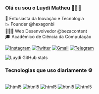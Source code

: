 ### Olá eu sou o Luydi Matheu 👨🏻‍💻
🦾 Entusiasta da Inovação e Tecnologia <br/>
📉 Founder @hexagonbi <br/>
👨🏻‍💻 Web Desenvolvedor @bezacontent <br/>
🎓 Acadêmico de Ciência da Computação


[![Instagram](https://img.shields.io/badge/Instagram-E4405F?style=for-the-badge&logo=instagram&logoColor=white)](https://www.instagram.com/_luydi/)  [![Twitter](https://img.shields.io/badge/Twitter-1DA1F2?style=for-the-badge&logo=twitter&logoColor=white)](https://twitter.com/_luydi) [![Gmail](https://img.shields.io/badge/Gmail-D14836?style=for-the-badge&logo=gmail&logoColor=white)](luydisousa@gmail.com) [![Telegram](https://img.shields.io/badge/Telegram-2CA5E0?style=for-the-badge&logo=telegram&logoColor=white)](https://t.me/luydi)

![Luydi GitHub stats](https://github-readme-stats.vercel.app/api?username=luydigit&show_icons=true&theme=dracula)

### Tecnologias que uso diariamente ⚙

<div style="display: inlline_block"><br/>
  <img align="center" alt="html5" src="https://img.shields.io/badge/Node.js-43853D?style=for-the-badge&logo=node.js&logoColor=white"/> 
  <img align="center" alt="html5" src="https://img.shields.io/badge/React-20232A?style=for-the-badge&logo=react&logoColor=61DAFB"/> 
  <img align="center" alt="html5" src="https://img.shields.io/badge/PostgreSQL-316192?style=for-the-badge&logo=postgresql&logoColor=white"/> 
  <img align="center" alt="html5" src="https://img.shields.io/badge/Figma-F24E1E?style=for-the-badge&logo=figma&logoColor=white"/> 
  <img align="center" alt="html5" src="https://img.shields.io/badge/Wordpress-21759B?style=for-the-badge&logo=wordpress&logoColor=white"/> 
 </div> 
